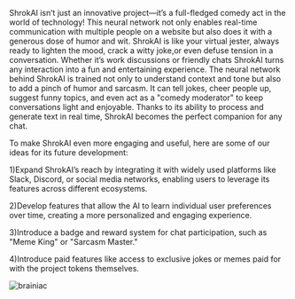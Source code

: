ShrokAI isn’t just an innovative project—it’s a full-fledged comedy act in the world of technology!
This neural network not only enables real-time communication with multiple people on a website but also does it with a generous dose of humor and wit.
ShrokAI is like your virtual jester, always ready to lighten the mood, crack a witty joke,or even defuse tension in a conversation.
Whether it’s work discussions or friendly chats ShrokAI turns any interaction into a fun and entertaining experience.
The neural network behind ShrokAI is trained not only to understand context and tone but also to add a pinch of humor and sarcasm.
It can tell jokes, cheer people up, suggest funny topics, and even act as a "comedy moderator" to keep conversations light and enjoyable.
Thanks to its ability to process and generate text in real time, ShrokAI becomes the perfect companion for any chat.

To make ShrokAI even more engaging and useful, here are some of our ideas for its future development:

1)Expand ShrokAI’s reach by integrating it with widely used platforms like Slack, Discord, or social media networks, enabling users to leverage its features across different ecosystems.

2)Develop features that allow the AI to learn individual user preferences over time, creating a more personalized and engaging experience.

3)Introduce a badge and reward system for chat participation, such as "Meme King" or "Sarcasm Master."

4)Introduce paid features like access to exclusive jokes or memes paid for with the project tokens themselves.


  ![brainiac](https://github.com/user-attachments/assets/d3dc8248-d4f7-469d-9818-9582a36f0497)
